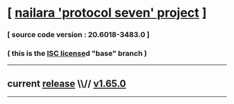 
# [ [nailara 'protocol seven' project](http://src.nailara.net/) ]

### [ source code version : 20.6018-3483.0 ]

### ( this is the [ISC license](license)d "base" branch )
---
## current [release](https://github.com/anotherlink/nailara/releases) \\\\// [v1.65.0](https://github.com/anotherlink/nailara/releases/tag/v1.65.0)
---
